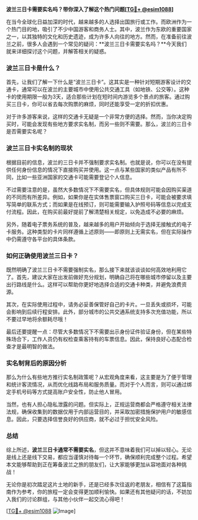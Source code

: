 **波兰三日卡需要实名吗？带你深入了解这个热门问题[[TG💪+ @esim1088](https://t.me/s/esim1088)]**

在当今全球化日益加深的时代，越来越多的人选择出国旅行或工作。而欧洲作为一个热门目的地，吸引了不少中国游客和商务人士。其中，波兰作为东欧的重要国家之一，以其独特的文化和历史遗迹，成为许多人向往的地方。然而，在准备前往波兰之前，很多人会遇到一个常见的疑问：**波兰三日卡需要实名吗？**今天我们就来详细探讨这个问题，并解答相关的疑惑。

### 波兰三日卡是什么？

首先，让我们了解一下什么是“波兰三日卡”。这其实是一种针对短期游客设计的交通卡，通常可以在波兰的主要城市中使用公共交通工具（如地铁、公交等）。这种卡的使用期限一般为3天，适合那些计划在短时间内游览多个景点的旅客。通过购买三日卡，你可以省去每次购票的麻烦，同时还能享受一定的折扣优惠。

对于许多游客来说，这样的交通卡无疑是一个非常方便的选择。然而，当你决定购买时，可能会发现有些地方要求实名制，而另一些则不需要。那么，波兰的三日卡是否需要实名呢？

### 波兰三日卡实名制的现状

根据目前的信息，波兰的三日卡并不强制要求实名制。也就是说，你可以在没有提供任何身份信息的情况下直接购买并使用。这一点与某些国家的类似产品有所不同，比如一些亚洲国家的交通卡可能需要登记个人信息。

不过需要注意的是，虽然大多数情况下不需要实名，但具体规则可能会因购买渠道的不同而有所差异。例如，如果你是在实体售票窗口购买三日卡，可能会被要求填写简单的联系方式；而如果是在线预订，则可能需要输入护照号码等信息以完成支付流程。因此，在购买前最好提前了解清楚相关规定，以免造成不必要的麻烦。

另外，随着电子票务系统的普及，越来越多的用户开始倾向于选择无接触式的电子卡服务。这种类型的卡片同样遵循上述原则——即原则上无需实名，但在实际操作中仍需遵守各平台的具体条款。

### 如何正确使用波兰三日卡？

既然明确了波兰三日卡不需要强制实名，那么接下来就该谈谈如何高效地利用它了。首先，建议大家在出发前做好充分规划，明确自己将在哪些城市停留以及主要出行路线是什么。这样可以帮助你更好地选择合适的交通卡种类，并避免浪费资源。

其次，在实际使用过程中，请务必妥善保管好自己的卡片。一旦丢失或损坏，可能会影响到后续行程安排。此外，部分城市的公共交通系统支持多次充值功能，所以不要过早地将余额耗尽哦！

最后还要提醒一点：尽管大多数情况下不需要出示身份证件验证身份，但在某些特殊场合下，工作人员仍有权检查乘客持有的车票信息。因此，保持良好心态配合检查才是最明智的做法。

### 实名制背后的原因分析

那么为什么有些地方推行实名制政策呢？从宏观角度来看，这主要是为了便于管理和统计客流情况，从而优化线路布局和服务质量。而对于个人而言，则可以通过绑定手机号码等方式提高账户安全性，防止他人冒用。

当然，也有人担心隐私泄露的问题。但实际上，正规运营商都会严格遵守相关法律法规，确保收集到的数据仅用于内部运营目的，并采取加密措施保护用户的敏感信息。因此，只要选择信誉良好的供应商，就不必过于担忧安全风险。

### 总结

综上所述，**波兰三日卡通常不需要实名**，但这并不意味着我们可以掉以轻心。无论是线上还是线下交易，都应当谨慎对待每一个环节，确保顺利完成整个过程。希望本文能够帮助到正在筹备波兰之旅的朋友们，让大家能够更加从容地面对各种挑战！

无论你是初次踏足这片土地的新手，还是已经多次往返的老朋友，相信有了这篇指南作为参考，你的旅程一定会变得更加顺利愉快。如果还有其他疑问的话，不妨加入我们的讨论群组，与其他小伙伴一起交流心得吧！

[[TG💪+ @esim1088](https://t.me/s/esim1088) ![Image](https://i.postimg.cc/4NQfJmqS/Snipaste-2025-05-13-00-14-12.png)]